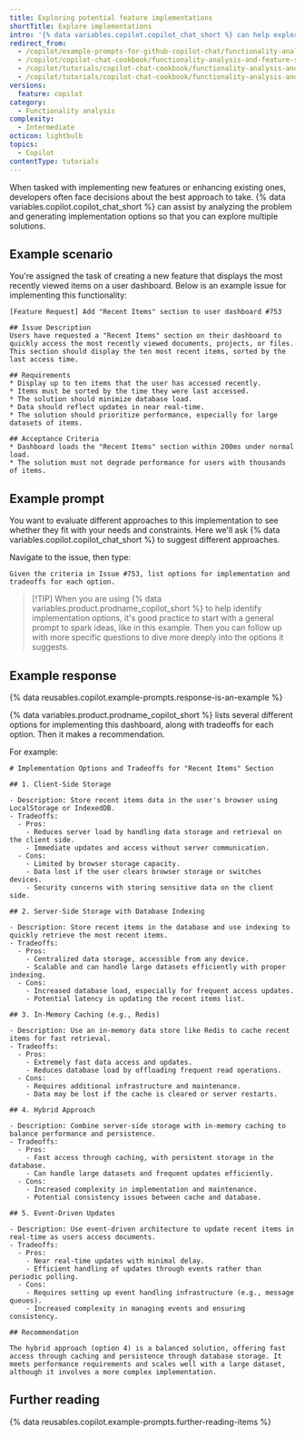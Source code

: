 ```yaml
---
title: Exploring potential feature implementations
shortTitle: Explore implementations
intro: '{% data variables.copilot.copilot_chat_short %} can help explore different approaches for implementing a single feature.'
redirect_from:
  - /copilot/example-prompts-for-github-copilot-chat/functionality-analysis-and-feature-suggestions/exploring-potential-feature-implementations
  - /copilot/copilot-chat-cookbook/functionality-analysis-and-feature-suggestions/exploring-potential-feature-implementations
  - /copilot/tutorials/copilot-chat-cookbook/functionality-analysis-and-feature-suggestions/exploring-potential-feature-implementations
  - /copilot/tutorials/copilot-chat-cookbook/functionality-analysis-and-feature-suggestions/explore-implementations
versions:
  feature: copilot
category:
  - Functionality analysis
complexity:
  - Intermediate
octicon: lightbulb
topics:
  - Copilot
contentType: tutorials
---
```


When tasked with implementing new features or enhancing existing ones, developers often face decisions about the best approach to take. {% data variables.copilot.copilot_chat_short %} can assist by analyzing the problem and generating implementation options so that you can explore multiple solutions.

## Example scenario

You're assigned the task of creating a new feature that displays the most recently viewed items on a user dashboard. Below is an example issue for implementing this functionality:

```text
[Feature Request] Add "Recent Items" section to user dashboard #753

## Issue Description
Users have requested a "Recent Items" section on their dashboard to quickly access the most recently viewed documents, projects, or files. This section should display the ten most recent items, sorted by the last access time.

## Requirements
* Display up to ten items that the user has accessed recently.
* Items must be sorted by the time they were last accessed.
* The solution should minimize database load.
* Data should reflect updates in near real-time.
* The solution should prioritize performance, especially for large datasets of items.

## Acceptance Criteria
* Dashboard loads the "Recent Items" section within 200ms under normal load.
* The solution must not degrade performance for users with thousands of items.
```

## Example prompt

You want to evaluate different approaches to this implementation to see whether they fit with your needs and constraints. Here we'll ask {% data variables.copilot.copilot_chat_short %} to suggest different approaches.

Navigate to the issue, then type:

`Given the criteria in Issue #753, list options for implementation and tradeoffs for each option.`

>[!TIP] When you are using {% data variables.product.prodname_copilot_short %} to help identify implementation options, it's good practice to start with a general prompt to spark ideas, like in this example. Then you can follow up with more specific questions to dive more deeply into the options it suggests.

## Example response

{% data reusables.copilot.example-prompts.response-is-an-example %}

{% data variables.product.prodname_copilot_short %} lists several different options for implementing this dashboard, along with tradeoffs for each option. Then it makes a recommendation.

For example:

```text
# Implementation Options and Tradeoffs for "Recent Items" Section

## 1. Client-Side Storage

- Description: Store recent items data in the user's browser using LocalStorage or IndexedDB.
- Tradeoffs:
  - Pros:
    - Reduces server load by handling data storage and retrieval on the client side.
    - Immediate updates and access without server communication.
  - Cons:
    - Limited by browser storage capacity.
    - Data lost if the user clears browser storage or switches devices.
    - Security concerns with storing sensitive data on the client side.

## 2. Server-Side Storage with Database Indexing

- Description: Store recent items in the database and use indexing to quickly retrieve the most recent items.
- Tradeoffs:
  - Pros:
    - Centralized data storage, accessible from any device.
    - Scalable and can handle large datasets efficiently with proper indexing.
  - Cons:
    - Increased database load, especially for frequent access updates.
    - Potential latency in updating the recent items list.

## 3. In-Memory Caching (e.g., Redis)

- Description: Use an in-memory data store like Redis to cache recent items for fast retrieval.
- Tradeoffs:
  - Pros:
    - Extremely fast data access and updates.
    - Reduces database load by offloading frequent read operations.
  - Cons:
    - Requires additional infrastructure and maintenance.
    - Data may be lost if the cache is cleared or server restarts.

## 4. Hybrid Approach

- Description: Combine server-side storage with in-memory caching to balance performance and persistence.
- Tradeoffs:
  - Pros:
    - Fast access through caching, with persistent storage in the database.
    - Can handle large datasets and frequent updates efficiently.
  - Cons:
    - Increased complexity in implementation and maintenance.
    - Potential consistency issues between cache and database.

## 5. Event-Driven Updates

- Description: Use event-driven architecture to update recent items in real-time as users access documents.
- Tradeoffs:
  - Pros:
    - Near real-time updates with minimal delay.
    - Efficient handling of updates through events rather than periodic polling.
  - Cons:
    - Requires setting up event handling infrastructure (e.g., message queues).
    - Increased complexity in managing events and ensuring consistency.

## Recommendation

The hybrid approach (option 4) is a balanced solution, offering fast access through caching and persistence through database storage. It meets performance requirements and scales well with a large dataset, although it involves a more complex implementation.
```

## Further reading

{% data reusables.copilot.example-prompts.further-reading-items %}
